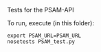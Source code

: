 Tests for the PSAM-API

To run, execute (in this folder):

	export PSAM_URL=PSAM_URL
	nosetests PSAM_test.py
